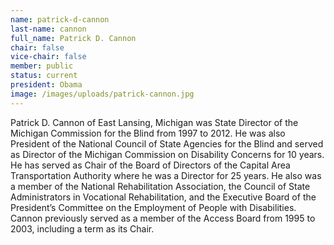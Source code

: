 ```yaml
---
name: patrick-d-cannon
last-name: cannon
full_name: Patrick D. Cannon
chair: false
vice-chair: false
member: public
status: current
president: Obama
image: /images/uploads/patrick-cannon.jpg
---
```


  Patrick D. Cannon of East Lansing, Michigan was State Director of the Michigan
  Commission for the Blind from 1997 to 2012. He was also President of the
  National Council of State Agencies for the Blind and served as Director of the
  Michigan Commission on Disability Concerns for 10 years. He has served as
  Chair of the Board of Directors of the Capital Area Transportation Authority
  where he was a Director for 25 years.  He also was a member of the National
  Rehabilitation Association, the Council of State Administrators in Vocational
  Rehabilitation, and the Executive Board of the President’s Committee on the
  Employment of People with Disabilities. Cannon previously served as a member
  of the Access Board from 1995 to 2003, including a term as its Chair.


